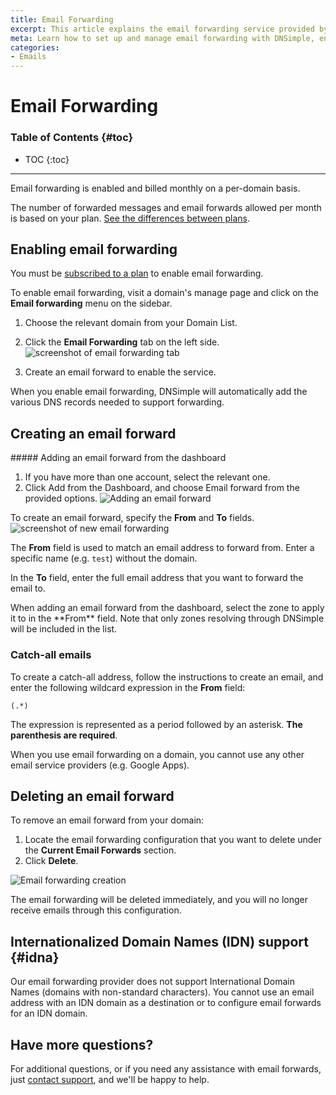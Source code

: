 ```yaml
---
title: Email Forwarding
excerpt: This article explains the email forwarding service provided by DNSimple.
meta: Learn how to set up and manage email forwarding with DNSimple, ensuring seamless communication by directing emails from one address to another effortlessly.
categories:
- Emails
---
```


# Email Forwarding

### Table of Contents {#toc}

* TOC
{:toc}

---

Email forwarding is enabled and billed monthly on a per-domain basis.

The number of forwarded messages and email forwards allowed per month is based on your plan. [See the differences between plans](https://dnsimple.com/pricing).

## Enabling email forwarding

You must be [subscribed to a plan](https://dnsimple.com/pricing) to enable email forwarding.

To enable email forwarding, visit a domain's manage page and click on the **Email forwarding** menu on the sidebar.
1. Choose the relevant domain from your Domain List.
2. Click the **Email Forwarding** tab on the left side.
    ![screenshot of email forwarding tab](/files/forwarding-tab.png)

3. Create an email forward to enable the service.

When you enable email forwarding, DNSimple will automatically add the various DNS records needed to support forwarding.

## Creating an email forward

<div class="section-steps" markdown="1">
##### Adding an email forward from the dashboard

1.  If you have more than one account, select the relevant one.
1.  Click <label>Add</label> from the Dashboard, and choose <label>Email forward</label> from the provided options.
  ![Adding an email forward](/files/add-button-email-forward.png)
</div>

To create an email forward, specify the **From** and **To** fields.
![screenshot of new email forwarding](/files/new-email-forward.png)

The **From** field is used to match an email address to forward from. Enter a specific name (e.g. `test`) without the domain.

In the **To** field, enter the full email address that you want to forward the email to.

<info>
  When adding an email forward from the dashboard, select the zone to apply it to in the **From** field. Note that only zones resolving through DNSimple will be included in the list.
</info>

### Catch-all emails

To create a catch-all address, follow the instructions to create an email, and enter the following wildcard expression in the **From** field:

    (.*)

The expression is represented as a period followed by an asterisk. **The parenthesis are required**.

<note>
When you use email forwarding on a domain, you cannot use any other email service providers (e.g. Google Apps).
</note>

## Deleting an email forward

To remove an email forward from your domain:

1. Locate the email forwarding configuration that you want to delete under the **Current Email Forwards** section.
2. Click **Delete**.

![Email forwarding creation](/files/email-forwarding-removal.png)

The email forwarding will be deleted immediately, and you will no longer receive emails through this configuration.

## Internationalized Domain Names (IDN) support {#idna}

Our email forwarding provider does not support International Domain Names (domains with non-standard characters). You cannot use an email address with an IDN domain as a destination or to configure email forwards for an IDN domain.

## Have more questions?

For additional questions, or if you need any assistance with email forwards, just [contact support](https://dnsimple.com/feedback), and we'll be happy to help.
